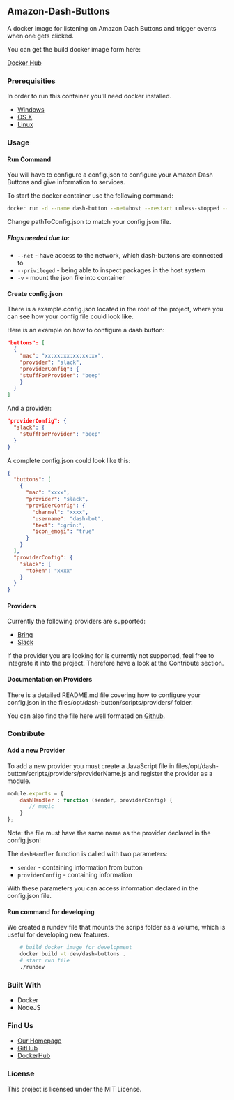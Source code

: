 ## Amazon-Dash-Buttons

A docker image for listening on Amazon Dash Buttons and trigger events when one gets clicked.

You can get the build docker image form here:

[Docker Hub](https://hub.docker.com/r/fusonic/amazon-dash-buttons/)

### Prerequisities


In order to run this container you'll need docker installed.

* [Windows](https://docs.docker.com/windows/started)
* [OS X](https://docs.docker.com/mac/started/)
* [Linux](https://docs.docker.com/linux/started/)

### Usage

#### Run Command

You will have to configure a config.json to configure your Amazon Dash Buttons and give information to services. 

To start the docker container use the following command: 

```bash
docker run -d --name dash-button --net=host --restart unless-stopped --privileged -v /pathToConfig.json:/config.json fusonic/amazon-dash-buttons:latest
```

Change pathToConfig.json to match your config.json file.

##### Flags needed due to:

* `--net` - have access to the network, which dash-buttons are connected to
* `--privileged` - being able to inspect packages in the host system
* `-v` - mount the json file into container

#### Create config.json

There is a example.config.json located in the root of the project, where you can see how your config file could look like.

Here is an example on how to configure a dash button:

```json 
"buttons": [
  {
    "mac": "xx:xx:xx:xx:xx:xx",
    "provider": "slack",
    "providerConfig": {
    "stuffForProvider": "beep"
    }
  }
]
```

And a provider:

```json
"providerConfig": {
  "slack": {
    "stuffForProvider": "beep"
  }
}
```

A complete config.json could look like this:

```json
{
  "buttons": [
    {
      "mac": "xxxx",
      "provider": "slack",
      "providerConfig": {
        "channel": "xxxx",
        "username": "dash-bot",
        "text": ":grin:",
        "icon_emoji": "true"
      }
    }
  ],
  "providerConfig": {
    "slack": {
      "token": "xxxx"
    }
  }
}
```
#### Providers
Currently the following providers are supported:
* [Bring](https://getbring.com/)
* [Slack](https://slack.com/)

If the provider you are looking for is currently not supported, feel free to integrate it into the project. Therefore have a look at the Contribute section.

#### Documentation on Providers

There is a detailed README.md file covering how to configure your config.json in the files/opt/dash-button/scripts/providers/ folder.

You can also find the file here well formated on [Github](https://github.com/fusonic/amazon-dash-buttons/blob/master/files/opt/dash-button/scripts/providers/README.md).
### Contribute
#### Add a new Provider
To add a new provider you must create a JavaScript file in files/opt/dash-button/scripts/providers/providerName.js and register the provider as a module.

```javascript
module.exports = {
    dashHandler : function (sender, providerConfig) {
       // magic
    }
};

```

Note: the file must have the same name as the provider declared in the config.json!

The `dashHandler` function is called with two parameters:

 * `sender` - containing information from button
 * `providerConfig` - containing information 
 
 With these parameters you can access information declared in the config.json file.
 
#### Run command for developing
We created a rundev file that mounts the scrips folder as a volume, which is useful for developing new features.

``` bash
    # build docker image for development
    docker build -t dev/dash-buttons .
    # start run file
    ./rundev
```
 
### Built With

* Docker
* NodeJS

### Find Us

* [Our Homepage](https://www.fusonic.net/)
* [GitHub](https://github.com/fusonic)
* [DockerHub](https://hub.docker.com/u/fusonic/)

### License

This project is licensed under the MIT License.